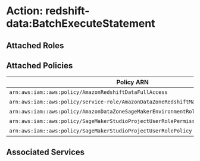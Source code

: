 # Action: redshift-data:BatchExecuteStatement

## Attached Roles

## Attached Policies

| Policy ARN | Policy Name |
|------------|-------------|
| `arn:aws:iam::aws:policy/AmazonRedshiftDataFullAccess` | [AmazonRedshiftDataFullAccess](../policies.md#amazonredshiftdatafullaccess) |
| `arn:aws:iam::aws:policy/service-role/AmazonDataZoneRedshiftManageAccessRolePolicy` | [AmazonDataZoneRedshiftManageAccessRolePolicy](../policies.md#amazondatazoneredshiftmanageaccessrolepolicy) |
| `arn:aws:iam::aws:policy/AmazonDataZoneSageMakerEnvironmentRolePermissionsBoundary` | [AmazonDataZoneSageMakerEnvironmentRolePermissionsBoundary](../policies.md#amazondatazonesagemakerenvironmentrolepermissionsboundary) |
| `arn:aws:iam::aws:policy/SageMakerStudioProjectUserRolePermissionsBoundary` | [SageMakerStudioProjectUserRolePermissionsBoundary](../policies.md#sagemakerstudioprojectuserrolepermissionsboundary) |
| `arn:aws:iam::aws:policy/SageMakerStudioProjectUserRolePolicy` | [SageMakerStudioProjectUserRolePolicy](../policies.md#sagemakerstudioprojectuserrolepolicy) |

## Associated Services

